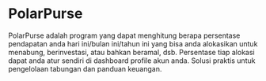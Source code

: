 # PolarPurse
PolarPurse adalah program yang dapat menghitung berapa persentase pendapatan anda hari ini/bulan ini/tahun ini yang bisa anda alokasikan untuk menabung, berinvestasi, atau bahkan beramal, dsb. Persentase tiap alokasi dapat anda atur sendiri di dashboard profile akun anda. Solusi praktis untuk pengelolaan tabungan dan panduan keuangan.
